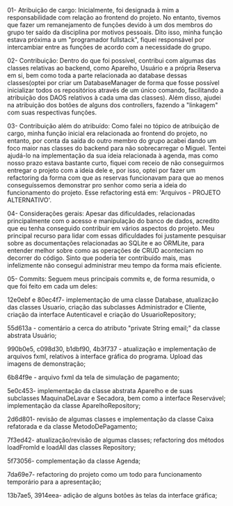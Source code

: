 01- Atribuição de cargo: Inicialmente, foi designada à mim a responsabilidade com relação ao frontend do projeto. No entanto, tivemos que fazer um remanejamento de funções devido à um dos membros do grupo ter saído da disciplina por motivos pessoais. Dito isso, minha função estava próxima a um "programador fullstack", fiquei responsável por intercambiar entre as funções de acordo com a necessidade do grupo.

02- Contribuição: Dentro do que foi possível, contribui com algumas das classes relativas ao backend, como Aparelho, Usuário e a própria Reserva em si, bem como toda a parte relacionada ao database dessas classes(optei por criar um DatabaseManager de forma que fosse possível inicializar todos os repositórios através de um único comando, facilitando a atribuição dos DAOS relativos à cada uma das classes). Além disso, ajudei na atribuição dos botões de alguns dos controllers, fazendo a "linkagem" com suas respectivas funções.

03- Contribuição além do atribuído: Como falei no tópico de atribuição de cargo, minha função inicial era relacionada ao frontend do projeto, no entanto, por conta da saída do outro membro do grupo acabei dando um foco maior nas classes do backend para não sobrecarregar o Miguel. Tentei ajudá-lo na implementação da sua ideia relacionada à agenda, mas como nosso prazo estava bastante curto, fiquei com receio de não conseguirmos entregar o projeto com a ideia dele e, por isso, optei por fazer um refactoring da forma com que as reservas funcionavam para que ao menos conseguíssemos demonstrar pro senhor como seria a ideia do funcionamento do projeto. Esse refactoring está em: 'Arquivos - PROJETO ALTERNATIVO'.

04- Considerações gerais: Apesar das dificuldades, relacionadas principalmente com o acesso e manipulação do banco de dados, acredito que eu tenha conseguido contribuir em vários aspectos do projeto. Meu principal recurso para lidar com essas dificuldades foi justamente pesquisar sobre as documentações relacionadas ao SQLite e ao ORMLite, para entender melhor sobre como as operações de CRUD aconteciam no decorrer do código. Sinto que poderia ter contribuído mais, mas infelizmente não consegui administrar meu tempo da forma mais eficiente.

05- Commits: Seguem meus principais commits e, de forma resumida, o que foi feito em cada um deles:

12e0ebf e 80ec4f7- implementação de uma classe Database, atualização das classes Usuario, criação das subclasses Administrador e Cliente, criação da interface Autenticavel e criação do UsuarioRepository;

55d613a - comentário a cerca do atributo "private String email;" da classe abstrata Usuário;

990b0e5, c098d30, b1dbf90, 4b3f737 - atualização e implementação de arquivos fxml, relativos à interface gráfica do programa. Upload das imagens de demonstração;

6b84f9e - arquivo fxml da tela de simulação de pagamento;

5e0c453- implementação da classe abstrata Aparelho e de suas subclasses MaquinaDeLavar e Secadora, bem como a interface Reservável; implementação da classe AparelhoRepository;

2d6d801- revisão de algumas classes e implementação da classe Caixa refatorada e da classe MetodoDePagamento;

7f3ed42- atualização/revisão de algumas classes; refactoring dos métodos loadFromId e loadAll das classes Repository;

5f73056- complementação da classe Agenda;

7da69e7- refactoring do projeto como um todo para funcionamento temporário para a apresentação;

13b7ae5, 3914eea- adição de alguns botões às telas da interface gráfica;
